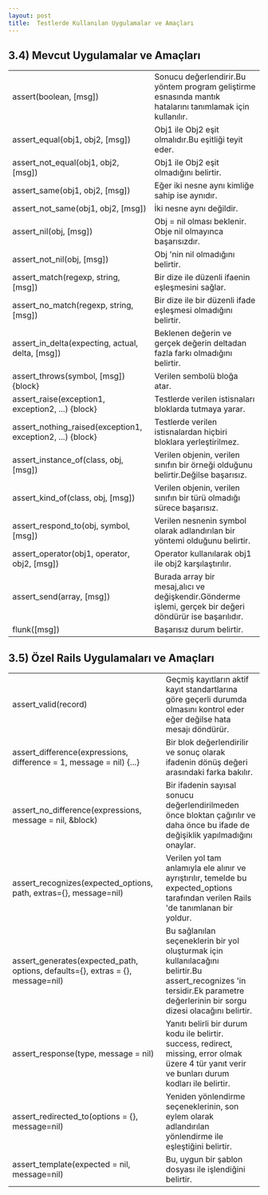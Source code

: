 ```yaml
---
layout: post
title:  Testlerde Kullanılan Uygulamalar ve Amaçları
---
```

## 3.4) Mevcut Uygulamalar ve Amaçları

<table>

<tr>

<td>assert(boolean, [msg])</td>

<td>Sonucu değerlendirir.Bu yöntem program geliştirme esnasında mantık hatalarını tanımlamak için kullanılır.</td>

</tr>

<tr>

<td>assert_equal(obj1, obj2, [msg])</td>

<td>Obj1 ile Obj2 eşit olmalıdır.Bu eşitliği teyit eder.</td>

</tr>

<tr>

<td>assert_not_equal(obj1, obj2, [msg])</td>

<td>Obj1 ile Obj2 eşit olmadığını belirtir.</td>

</tr>

<tr>

<td>assert_same(obj1, obj2, [msg])</td>

<td>Eğer iki nesne aynı kimliğe sahip ise aynıdır.</td>

</tr>

<tr>

<td>assert_not_same(obj1, obj2, [msg])</td>

<td>İki nesne aynı değildir.</td>

</tr>

<tr>

<td>assert_nil(obj, [msg])</td>

<td>Obj = nil olması beklenir. Obje nil olmayınca başarısızdır.</td>

</tr>

<tr>

<td>assert_not_nil(obj, [msg])</td>

<td>Obj 'nin nil olmadığını belirtir.</td>

</tr>

<tr>

<td>assert_match(regexp, string, [msg])</td>

<td>Bir dize ile düzenli ifaenin eşleşmesini sağlar.</td>

</tr>

<tr>

<td>assert_no_match(regexp, string, [msg])</td>

<td>Bir dize ile bir düzenli ifade eşleşmesi olmadığını belirtir.</td>

</tr>

<tr>

<td>assert_in_delta(expecting, actual, delta, [msg])</td>

<td>Beklenen değerin ve gerçek değerin deltadan fazla farkı olmadığını belirtir.</td>

</tr>

<tr>

<td>assert_throws(symbol, [msg]) {block}</td>

<td>Verilen sembolü bloğa atar.</td>

</tr>

<tr>

<td>assert_raise(exception1, exception2, ...) {block}</td>

<td>Testlerde verilen istisnaları bloklarda tutmaya yarar.</td>

</tr>

<tr>

<td>assert_nothing_raised(exception1, exception2, ...) {block}</td>

<td>Testlerde verilen istisnalardan hiçbiri bloklara yerleştirilmez.</td>

</tr>

<tr>

<td>assert_instance_of(class, obj, [msg])</td>

<td>Verilen objenin, verilen sınıfın bir örneği olduğunu belirtir.Değilse başarısız.</td>

</tr>

<tr>

<td>assert_kind_of(class, obj, [msg])</td>

<td>Verilen objenin, verilen sınıfın bir türü olmadığı sürece başarısız.</td>

</tr>

<tr>

<td>assert_respond_to(obj, symbol, [msg])</td>

<td>Verilen nesnenin symbol olarak adlandırılan bir yöntemi olduğunu belirtir.</td>

</tr>

<tr>

<td>assert_operator(obj1, operator, obj2, [msg])</td>

<td>Operator kullanılarak obj1 ile obj2 karşılaştırılır.</td>

</tr>

<tr>

<td>assert_send(array, [msg])</td>

<td>Burada array bir mesaj,alıcı ve değişkendir.Gönderme işlemi, gerçek bir değeri döndürür ise başarılıdır.</td>

</tr>

<tr>

<td>flunk([msg])</td>

<td>Başarısız durum belirtir.</td>

</tr>

</table>

## 3.5) Özel Rails Uygulamaları ve Amaçları

<table>

<tr>

<td>assert_valid(record)</td>

<td>Geçmiş kayıtların aktif kayıt standartlarına göre geçerli durumda olmasını kontrol eder eğer değilse hata mesajı döndürür.</td>

</tr>

<tr>

<td>assert_difference(expressions, difference = 1, message = nil) {...}</td>

<td>Bir blok değerlendirilir ve sonuç olarak ifadenin dönüş değeri arasındaki farka bakılır.</td>

</tr>

<tr>

<td>assert_no_difference(expressions, message = nil, &block)</td>

<td>Bir ifadenin sayısal sonucu değerlendirilmeden önce bloktan çağırılır ve daha önce bu ifade de değişiklik yapılmadığını onaylar.</td>

</tr>

<tr>

<td>assert_recognizes(expected_options, path, extras={}, message=nil)</td>

<td>Verilen yol tam anlamıyla ele alınır ve ayrıştırılır, temelde bu expected_options tarafından verilen Rails 'de tanımlanan bir yoldur.</td>

</tr>

<tr>

<td>assert_generates(expected_path, options, defaults={}, extras = {}, message=nil)</td>

<td>Bu sağlanılan seçeneklerin bir yol oluşturmak için kullanılacağını belirtir.Bu assert_recognizes 'in tersidir.Ek parametre değerlerinin 
bir sorgu dizesi olacağını belirtir.</td>

</tr>

<tr>

<td>assert_response(type, message = nil)</td>

<td>Yanıtı belirli bir durum kodu ile belirtir. success, redirect, missing, error olmak üzere 4 tür yanıt verir ve bunları durum kodları ile 
belirtir.</td>

</tr>

<tr>

<td>assert_redirected_to(options = {}, message=nil)</td>

<td>Yeniden yönlendirme seçeneklerinin, son eylem olarak adlandırılan yönlendirme ile eşleştiğini belirtir.</td>

</tr>

<tr>

<td>assert_template(expected = nil, message=nil)</td>

<td>Bu, uygun bir şablon dosyası ile işlendiğini belirtir.</td>

</tr>

</table>
